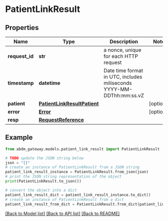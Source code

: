 # PatientLinkResult


## Properties

Name | Type | Description | Notes
------------ | ------------- | ------------- | -------------
**request_id** | **str** | a nonce, unique for each HTTP request | 
**timestamp** | **datetime** | Date time format in UTC, includes miliseconds YYYY-MM-DDThh:mm:ss.vZ | 
**patient** | [**PatientLinkResultPatient**](PatientLinkResultPatient.md) |  | [optional] 
**error** | [**Error**](Error.md) |  | [optional] 
**resp** | [**RequestReference**](RequestReference.md) |  | 

## Example

```python
from abdm_gateway.models.patient_link_result import PatientLinkResult

# TODO update the JSON string below
json = "{}"
# create an instance of PatientLinkResult from a JSON string
patient_link_result_instance = PatientLinkResult.from_json(json)
# print the JSON string representation of the object
print(PatientLinkResult.to_json())

# convert the object into a dict
patient_link_result_dict = patient_link_result_instance.to_dict()
# create an instance of PatientLinkResult from a dict
patient_link_result_from_dict = PatientLinkResult.from_dict(patient_link_result_dict)
```
[[Back to Model list]](../README.md#documentation-for-models) [[Back to API list]](../README.md#documentation-for-api-endpoints) [[Back to README]](../README.md)


